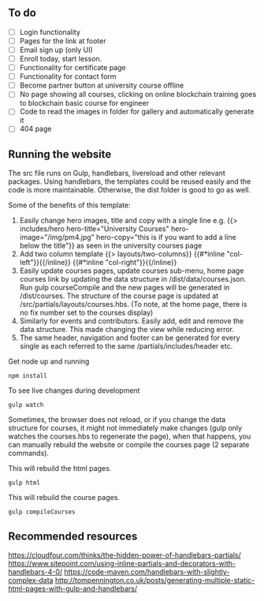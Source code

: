 ## To do
- [ ] Login functionality
- [ ] Pages for the link at footer
- [ ] Email sign up (only UI)
- [ ] Enroll today, start lesson.
- [ ] Functionality for certificate page
- [ ] Functionality for contact form
- [ ] Become partner button at university course offline
- [ ] No page showing all courses, clicking on online blockchain training goes to blockchain basic course for engineer
- [ ] Code to read the images in folder for gallery and automatically generate it
- [ ] 404 page

## Running the website
The src file runs on Gulp, handlebars, livereload and other relevant packages. Using handlebars, the templates could be reused easily and the code is more maintainable. Otherwise, the dist folder is good to go as well.

Some of the benefits of this template:
1. Easily change hero images, title and copy with a single line e.g. {{> includes/hero hero-title="University Courses" hero-image="/img/pm4.jpg" hero-copy="this is if you want to add a line below the title"}} as seen in the university courses page
2. Add two column template {{> layouts/two-columns}}  {{#\*inline "col-left"}}{{/inline}}  {{#\*inline "col-right"}}{{/inline}}
3. Easily update courses pages, update courses sub-menu, home page courses link by updating the data structure in /dist/data/courses.json. Run gulp courseCompile and the new pages will be generated in /dist/courses. The structure of the course page is updated at /src/partials/layouts/courses.hbs. (To note, at the home page, there is no fix number set to the courses display)
4. Similarly for events and contributors. Easily add, edit and remove the data structure. This made changing the view while reducing error.
5. The same header, navigation and footer can be generated for every single as each referred to the same /partials/includes/header etc.

Get node up and running
```
npm install
```

To see live changes during development
```
gulp watch
```

Sometimes, the browser does not reload, or if you change the data structure for courses, it might not immediately make changes (gulp only watches the courses.hbs to regenerate the page), when that happens, you can manually rebuild the website or compile the courses page (2 separate commands).

This will rebuild the html pages.
```
gulp html
```

This will rebuild the course pages.
```
gulp compileCourses
```

## Recommended resources
https://cloudfour.com/thinks/the-hidden-power-of-handlebars-partials/
https://www.sitepoint.com/using-inline-partials-and-decorators-with-handlebars-4-0/
https://code-maven.com/handlebars-with-slightly-complex-data
http://tompennington.co.uk/posts/generating-multiple-static-html-pages-with-gulp-and-handlebars/
